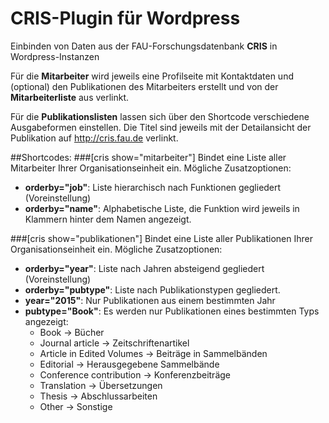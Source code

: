 CRIS-Plugin für Wordpress
=========================

Einbinden von Daten aus der FAU-Forschungsdatenbank <strong>CRIS</strong> in Wordpress-Instanzen

Für die <strong>Mitarbeiter</strong> wird jeweils eine Profilseite mit Kontaktdaten und (optional) den Publikationen des Mitarbeiters erstellt und von der <strong>Mitarbeiterliste</strong> aus verlinkt.

Für die <strong>Publikationslisten</strong> lassen sich über den Shortcode verschiedene Ausgabeformen einstellen. Die Titel sind jeweils mit der Detailansicht der Publikation auf http://cris.fau.de verlinkt.

##Shortcodes:
###[cris show="mitarbeiter"]
Bindet eine Liste aller Mitarbeiter Ihrer Organisationseinheit ein.
Mögliche Zusatzoptionen:
- <b>orderby="job"</b>: Liste hierarchisch nach Funktionen gegliedert (Voreinstellung)
- <b>orderby="name"</b>: Alphabetische Liste, die Funktion wird jeweils in Klammern hinter dem Namen angezeigt.

###[cris show="publikationen"]
Bindet eine Liste aller Publikationen Ihrer Organisationseinheit ein.
Mögliche Zusatzoptionen:
- <b>orderby="year"</b>: Liste nach Jahren absteigend gegliedert (Voreinstellung)
- <b>orderby="pubtype"</b>: Liste nach Publikationstypen gegliedert.
- <b>year="2015"</b>: Nur Publikationen aus einem bestimmten Jahr
- <b>pubtype="Book"</b>: Es werden nur Publikationen eines bestimmten Typs angezeigt:
	- Book	->	Bücher
	- Journal article	->	Zeitschriftenartikel
	- Article in Edited Volumes	->	Beiträge in Sammelbänden
	- Editorial	->	Herausgegebene Sammelbände
	- Conference contribution	->	Konferenzbeiträge
	- Translation	->	Übersetzungen
	- Thesis	->	Abschlussarbeiten
	- Other	->	Sonstige